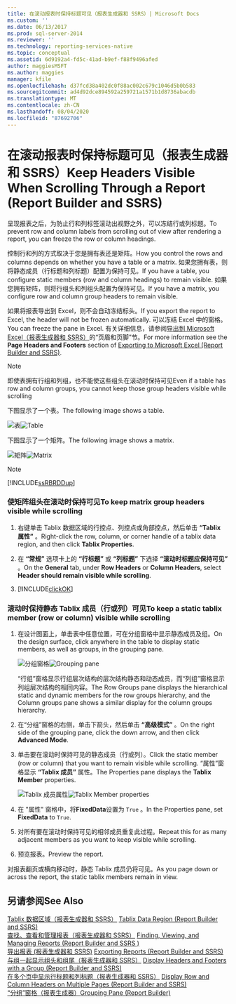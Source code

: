 ```yaml
---
title: 在滚动报表时保持标题可见（报表生成器和 SSRS）| Microsoft Docs
ms.custom: ''
ms.date: 06/13/2017
ms.prod: sql-server-2014
ms.reviewer: ''
ms.technology: reporting-services-native
ms.topic: conceptual
ms.assetid: 6d9192a4-fd5c-41ad-b9ef-f88f9496afed
author: maggiesMSFT
ms.author: maggies
manager: kfile
ms.openlocfilehash: d37fcd38a402dc0f88ac002c679c1046d5b0b583
ms.sourcegitcommit: ad4d92dce894592a259721a1571b1d8736abacdb
ms.translationtype: MT
ms.contentlocale: zh-CN
ms.lasthandoff: 08/04/2020
ms.locfileid: "87692706"
---
```

# <a name="keep-headers-visible-when-scrolling-through-a-report-report-builder-and-ssrs"></a><span data-ttu-id="aca8d-102">在滚动报表时保持标题可见（报表生成器和 SSRS）</span><span class="sxs-lookup"><span data-stu-id="aca8d-102">Keep Headers Visible When Scrolling Through a Report (Report Builder and SSRS)</span></span>
  <span data-ttu-id="aca8d-103">呈现报表之后，为防止行和列标签滚动出视野之外，可以冻结行或列标题。</span><span class="sxs-lookup"><span data-stu-id="aca8d-103">To prevent row and column labels from scrolling out of view after rendering a report, you can freeze the row or column headings.</span></span>  
  
 <span data-ttu-id="aca8d-104">控制行和列的方式取决于您是拥有表还是矩阵。</span><span class="sxs-lookup"><span data-stu-id="aca8d-104">How you control the rows and columns depends on whether you have a table or a matrix.</span></span> <span data-ttu-id="aca8d-105">如果您拥有表，则将静态成员（行标题和列标题）配置为保持可见。</span><span class="sxs-lookup"><span data-stu-id="aca8d-105">If you have a table, you configure static members (row and column headings) to remain visible.</span></span> <span data-ttu-id="aca8d-106">如果您拥有矩阵，则将行组头和列组头配置为保持可见。</span><span class="sxs-lookup"><span data-stu-id="aca8d-106">If you have a matrix, you configure row and column group headers to remain visible.</span></span>  
  
 <span data-ttu-id="aca8d-107">如果将报表导出到 Excel，则不会自动冻结标头。</span><span class="sxs-lookup"><span data-stu-id="aca8d-107">If you export the report to Excel, the header will not be frozen automatically.</span></span> <span data-ttu-id="aca8d-108">可以冻结 Excel 中的窗格。</span><span class="sxs-lookup"><span data-stu-id="aca8d-108">You can freeze the pane in Excel.</span></span> <span data-ttu-id="aca8d-109">有关详细信息，请参阅[导出到 Microsoft Excel（报表生成器和 SSRS）](../report-builder/exporting-to-microsoft-excel-report-builder-and-ssrs.md)的“页眉和页脚”节。</span><span class="sxs-lookup"><span data-stu-id="aca8d-109">For more information see the **Page Headers and Footers** section of [Exporting to Microsoft Excel &#40;Report Builder and SSRS&#41;](../report-builder/exporting-to-microsoft-excel-report-builder-and-ssrs.md).</span></span>  
  
> [!NOTE]  
>  <span data-ttu-id="aca8d-110">即使表拥有行组和列组，也不能使这些组头在滚动时保持可见</span><span class="sxs-lookup"><span data-stu-id="aca8d-110">Even if a table has row and column groups, you cannot keep those group headers visible while scrolling</span></span>  
  
 <span data-ttu-id="aca8d-111">下图显示了一个表。</span><span class="sxs-lookup"><span data-stu-id="aca8d-111">The following image shows a table.</span></span>  
  
 <span data-ttu-id="aca8d-112">![表](../media/table.png "表")</span><span class="sxs-lookup"><span data-stu-id="aca8d-112">![Table](../media/table.png "Table")</span></span>  
  
 <span data-ttu-id="aca8d-113">下图显示了一个矩阵。</span><span class="sxs-lookup"><span data-stu-id="aca8d-113">The following image shows a matrix.</span></span>  
  
 <span data-ttu-id="aca8d-114">![矩阵](../media/matrix.png "矩阵")</span><span class="sxs-lookup"><span data-stu-id="aca8d-114">![Matrix](../media/matrix.png "Matrix")</span></span>  
  
> [!NOTE]  
>  [!INCLUDE[ssRBRDDup](../../includes/ssrbrddup-md.md)]  
  
### <a name="to-keep-matrix-group-headers-visible-while-scrolling"></a><span data-ttu-id="aca8d-115">使矩阵组头在滚动时保持可见</span><span class="sxs-lookup"><span data-stu-id="aca8d-115">To keep matrix group headers visible while scrolling</span></span>  
  
1.  <span data-ttu-id="aca8d-116">右键单击 Tablix 数据区域的行控点、列控点或角部控点，然后单击 **“Tablix 属性”** 。</span><span class="sxs-lookup"><span data-stu-id="aca8d-116">Right-click the row, column, or corner handle of a tablix data region, and then click **Tablix Properties**.</span></span>  
  
2.  <span data-ttu-id="aca8d-117">在 **“常规”** 选项卡上的 **“行标题”** 或 **“列标题”** 下选择 **“滚动时标题应保持可见”** 。</span><span class="sxs-lookup"><span data-stu-id="aca8d-117">On the **General** tab, under **Row Headers** or **Column Headers**, select **Header should remain visible while scrolling**.</span></span>  
  
3.  [!INCLUDE[clickOK](../../includes/clickok-md.md)]  
  
### <a name="to-keep-a-static-tablix-member-row-or-column-visible-while-scrolling"></a><span data-ttu-id="aca8d-118">滚动时保持静态 Tablix 成员（行或列）可见</span><span class="sxs-lookup"><span data-stu-id="aca8d-118">To keep a static tablix member (row or column) visible while scrolling</span></span>  
  
1.  <span data-ttu-id="aca8d-119">在设计图面上，单击表中任意位置，可在分组窗格中显示静态成员及组。</span><span class="sxs-lookup"><span data-stu-id="aca8d-119">On the design surface, click anywhere in the table to display static members, as well as groups, in the grouping pane.</span></span>  
  
     <span data-ttu-id="aca8d-120">![分组窗格](../media/grouppane-updated.png "分组窗格")</span><span class="sxs-lookup"><span data-stu-id="aca8d-120">![Grouping pane](../media/grouppane-updated.png "Grouping pane")</span></span>  
  
     <span data-ttu-id="aca8d-121">“行组”窗格显示行组层次结构的层次结构静态和动态成员，而“列组”窗格显示列组层次结构的相同内容。</span><span class="sxs-lookup"><span data-stu-id="aca8d-121">The Row Groups pane displays the hierarchical static and dynamic members for the row groups hierarchy, and the Column groups pane shows a similar display for the column groups hierarchy.</span></span>  
  
2.  <span data-ttu-id="aca8d-122">在“分组”窗格的右侧，单击下箭头，然后单击 **“高级模式”** 。</span><span class="sxs-lookup"><span data-stu-id="aca8d-122">On the right side of the grouping pane, click the down arrow, and then click **Advanced Mode**.</span></span>  
  
3.  <span data-ttu-id="aca8d-123">单击要在滚动时保持可见的静态成员（行或列）。</span><span class="sxs-lookup"><span data-stu-id="aca8d-123">Click the static member (row or column) that you want to remain visible while scrolling.</span></span> <span data-ttu-id="aca8d-124">“属性”窗格显示 **“Tablix 成员”** 属性。</span><span class="sxs-lookup"><span data-stu-id="aca8d-124">The Properties pane displays the **Tablix Member** properties.</span></span>  
  
     <span data-ttu-id="aca8d-125">![Tablix 成员属性](../media/grouppane-tablixmember-updated.png "Tablix 成员属性")</span><span class="sxs-lookup"><span data-stu-id="aca8d-125">![Tablix Member properties](../media/grouppane-tablixmember-updated.png "Tablix Member properties")</span></span>  
  
4.  <span data-ttu-id="aca8d-126">在 "属性" 窗格中，将**FixedData**设置为 `True` 。</span><span class="sxs-lookup"><span data-stu-id="aca8d-126">In the Properties pane, set **FixedData** to `True`.</span></span>  
  
5.  <span data-ttu-id="aca8d-127">对所有要在滚动时保持可见的相邻成员重复此过程。</span><span class="sxs-lookup"><span data-stu-id="aca8d-127">Repeat this for as many adjacent members as you want to keep visible while scrolling.</span></span>  
  
6.  <span data-ttu-id="aca8d-128">预览报表。</span><span class="sxs-lookup"><span data-stu-id="aca8d-128">Preview the report.</span></span>  
  
 <span data-ttu-id="aca8d-129">对报表翻页或横向移动时，静态 Tablix 成员仍将可见。</span><span class="sxs-lookup"><span data-stu-id="aca8d-129">As you page down or across the report, the static tablix members remain in view.</span></span>  
  
## <a name="see-also"></a><span data-ttu-id="aca8d-130">另请参阅</span><span class="sxs-lookup"><span data-stu-id="aca8d-130">See Also</span></span>  
 <span data-ttu-id="aca8d-131">[Tablix 数据区域（报表生成器和 SSRS）](../tablix-data-region-report-builder-and-ssrs.md) </span><span class="sxs-lookup"><span data-stu-id="aca8d-131">[Tablix Data Region &#40;Report Builder and SSRS&#41;](../tablix-data-region-report-builder-and-ssrs.md) </span></span>  
 <span data-ttu-id="aca8d-132">[查找、查看和管理报表（报表生成器和 SSRS）](../report-builder/finding-viewing-and-managing-reports-report-builder-and-ssrs.md) </span><span class="sxs-lookup"><span data-stu-id="aca8d-132">[Finding, Viewing, and Managing Reports &#40;Report Builder and SSRS &#41;](../report-builder/finding-viewing-and-managing-reports-report-builder-and-ssrs.md) </span></span>  
 <span data-ttu-id="aca8d-133">[导出报表 &#40;报表生成器和 SSRS&#41;](../report-builder/export-reports-report-builder-and-ssrs.md) </span><span class="sxs-lookup"><span data-stu-id="aca8d-133">[Exporting Reports &#40;Report Builder and SSRS&#41;](../report-builder/export-reports-report-builder-and-ssrs.md) </span></span>  
 <span data-ttu-id="aca8d-134">[与组一起显示组头和组尾（报表生成器和 SSRS）](display-headers-and-footers-with-a-group-report-builder-and-ssrs.md) </span><span class="sxs-lookup"><span data-stu-id="aca8d-134">[Display Headers and Footers with a Group &#40;Report Builder and SSRS&#41;](display-headers-and-footers-with-a-group-report-builder-and-ssrs.md) </span></span>  
 <span data-ttu-id="aca8d-135">[在多个页中显示行标题和列标题（报表生成器和 SSRS）](display-row-and-column-headers-on-multiple-pages-report-builder-and-ssrs.md) </span><span class="sxs-lookup"><span data-stu-id="aca8d-135">[Display Row and Column Headers on Multiple Pages &#40;Report Builder and SSRS&#41;](display-row-and-column-headers-on-multiple-pages-report-builder-and-ssrs.md) </span></span>  
 [<span data-ttu-id="aca8d-136">“分组”窗格（报表生成器）</span><span class="sxs-lookup"><span data-stu-id="aca8d-136">Grouping Pane &#40;Report Builder&#41;</span></span>](grouping-pane-report-builder.md)  
  
  
